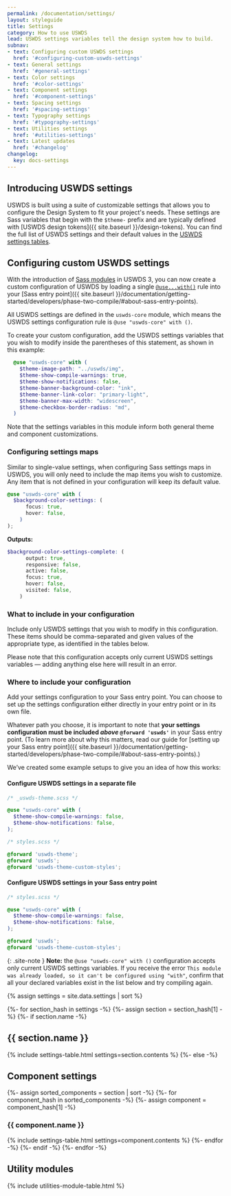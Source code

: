 ```yaml
---
permalink: /documentation/settings/
layout: styleguide
title: Settings
category: How to use USWDS
lead: USWDS settings variables tell the design system how to build.
subnav:
- text: Configuring custom USWDS settings
  href: '#configuring-custom-uswds-settings'
- text: General settings
  href: '#general-settings'
- text: Color settings
  href: '#color-settings'
- text: Component settings
  href: '#component-settings'
- text: Spacing settings
  href: '#spacing-settings'
- text: Typography settings
  href: '#typography-settings'
- text: Utilities settings
  href: '#utilities-settings'
- text: Latest updates
  href: '#changelog'
changelog:
  key: docs-settings
---
```


## Introducing USWDS settings
USWDS is built using a suite of customizable settings that allows you to configure the Design System to fit your project's needs. These settings are Sass variables that begin with the `$theme-` prefix and are typically defined with [USWDS design tokens]({{ site.baseurl }}/design-tokens). You can find the full list of USWDS settings and their default values in the [USWDS settings tables](#general-settings).

## Configuring custom USWDS settings
With the introduction of [Sass modules](https://sass-lang.com/blog/the-module-system-is-launched) in USWDS 3, you can now create a custom configuration of USWDS by loading a single [`@use...with()`](https://sass-lang.com/documentation/at-rules/use#configuration) rule into your [Sass entry point]({{ site.baseurl }}/documentation/getting-started/developers/phase-two-compile/#about-sass-entry-points).

All USWDS settings are defined in the `uswds-core` module, which means the USWDS settings configuration rule is `@use "uswds-core" with ()`.

To create your custom configuration, add the USWDS settings variables that you wish to modify inside the parentheses of this statement, as shown in this example:

```scss
  @use "uswds-core" with (
    $theme-image-path: "../uswds/img",
    $theme-show-compile-warnings: true,
    $theme-show-notifications: false,
    $theme-banner-background-color: "ink",
    $theme-banner-link-color: "primary-light",
    $theme-banner-max-width: "widescreen",
    $theme-checkbox-border-radius: "md",
  )
```
Note that the settings variables in this module inform both general theme and component customizations.

### Configuring settings maps
Similar to single-value settings, when configuring Sass settings maps in USWDS, you will only need to include the map items you wish to customize. Any item that is not defined in your configuration will keep its default value.

```scss
@use "uswds-core" with (
  $background-color-settings: (
      focus: true,
      hover: false,
    )
);
```

**Outputs:**

```scss
$background-color-settings-complete: (
      output: true,
      responsive: false,
      active: false,
      focus: true,
      hover: false,
      visited: false,
    )
```

### What to include in your configuration
Include only USWDS settings that you wish to modify in this configuration. These items should be comma-separated and given values of the appropriate type, as identified in the tables below.

Please note that this configuration accepts only current USWDS settings variables &mdash; adding anything else here will result in an error.

### Where to include your configuration
Add your settings configuration to your Sass entry point. You can choose to set up the settings configuration either directly in your entry point or in its own file.

Whatever path you choose, it is important to note that **your settings configuration must be included _above_ `@forward 'uswds'`**  in your Sass entry point. (To learn more about why this matters, read our guide for [setting up your Sass entry point]({{ site.baseurl }}/documentation/getting-started/developers/phase-two-compile/#about-sass-entry-points).)

We’ve created some example setups to give you an idea of how this works:


#### Configure USWDS settings in a separate file

```scss
/* _uswds-theme.scss */

@use "uswds-core" with (
  $theme-show-compile-warnings: false,
  $theme-show-notifications: false,
);
```

```scss
/* styles.scss */

@forward 'uswds-theme';
@forward 'uswds';
@forward 'uswds-theme-custom-styles';
```
#### Configure USWDS settings in your Sass entry point


```scss
/* styles.scss */

@use "uswds-core" with (
  $theme-show-compile-warnings: false,
  $theme-show-notifications: false,
);

@forward 'uswds';
@forward 'uswds-theme-custom-styles';
```

{: .site-note }
**Note:** the `@use "uswds-core" with ()` configuration accepts only current USWDS settings variables. If you receive the error `This module was already loaded, so it can't be configured using "with"`, confirm that all your declared variables exist in the list below and try compiling again.

{% assign settings = site.data.settings | sort %}

{%- for section_hash in settings -%}
  {%- assign section = section_hash[1] -%}
  {%- if section.name -%}
    <h2 id="{{ section.name | slugify }}">{{ section.name }}</h2>
    {% include settings-table.html
      settings=section.contents
    %}
  {%- else -%}
    <h2 id="component-settings">Component settings</h2>
    {%- assign sorted_components = section | sort -%}
    {%- for component_hash in sorted_components -%}
    {%- assign component = component_hash[1] -%}
      <h3 id="{{ component.name | slugify }}" class="border-bottom-2px padding-bottom-05 text-normal">{{ component.name }}</h3>
      {% include settings-table.html
        settings=component.contents
      %}
    {%- endfor -%}
  {%- endif -%}
{%- endfor -%}

<h2 id="utility-modules">Utility modules</h2>
{% include utilities-module-table.html %}
